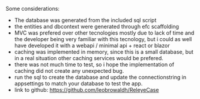 Some considerations:

- The database was generated from the included sql script
- the entities and dbcontext were generated through efc scaffolding
- MVC was prefered over other tecnologies mostly due to lack of time and the developer being very familiar with this tecnology,
  but i could as well have developed it with a webapi / minimal api + react or blazor
- caching was implemented in memory, since this is a small database, but in a real situation other caching services would be prefered.
- there was not much time to test, so i hope the implementation of caching did not create any unexpected bug.
- run the sql to create the database and update the connectionstring in appsettings to match your database to test the app.
- link to github: https://github.com/leobrowaldh/ReleyeCase